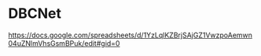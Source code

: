 # DBCNet

https://docs.google.com/spreadsheets/d/1YzLqlKZBrjSAjGZ1VwzpoAemwn04uZNlmVhsGsmBPuk/edit#gid=0